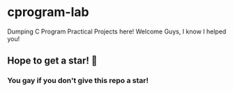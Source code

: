# cprogram-lab
Dumping C Program Practical Projects here!
Welcome Guys, I know I helped you!
## Hope to get a star! 💫 
### You gay if you don't give this repo a star!